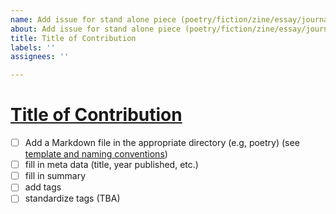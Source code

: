 ```yaml
---
name: Add issue for stand alone piece (poetry/fiction/zine/essay/journalism)
about: Add issue for stand alone piece (poetry/fiction/zine/essay/journalism)
title: Title of Contribution
labels: ''
assignees: ''

---
```


# [Title of Contribution](link)

- [ ] Add a Markdown file in the appropriate directory (e.g, poetry) (see [template and naming conventions](https://github.com/sastoudt/reading-for-humanness/blob/main/template.md))
- [ ] fill in meta data (title, year published, etc.)
- [ ] fill in summary
- [ ] add tags
- [ ] standardize tags (TBA)
